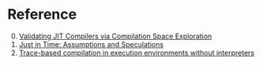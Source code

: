 # Reference

0. [Validating JIT Compilers via Compilation Space Exploration](https://connglli.github.io/pdfs/artemis_sosp23_preprint.pdf)
0. [Just in Time: Assumptions and Speculations](https://thesis.r-vm.net/main.html)
0. [Trace-based compilation in execution environments without interpreters](https://dl.acm.org/doi/10.1145/1852761.1852771)


